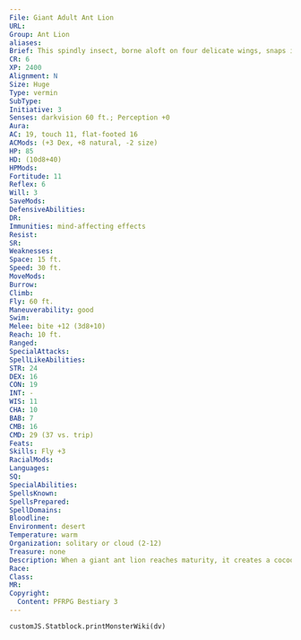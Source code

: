 ```yaml
---
File: Giant Adult Ant Lion
URL: 
Group: Ant Lion
aliases: 
Brief: This spindly insect, borne aloft on four delicate wings, snaps its mandibles in obvious hunger.
CR: 6
XP: 2400
Alignment: N
Size: Huge
Type: vermin
SubType: 
Initiative: 3
Senses: darkvision 60 ft.; Perception +0
Aura: 
AC: 19, touch 11, flat-footed 16
ACMods: (+3 Dex, +8 natural, -2 size)
HP: 85
HD: (10d8+40)
HPMods: 
Fortitude: 11
Reflex: 6
Will: 3
SaveMods: 
DefensiveAbilities: 
DR: 
Immunities: mind-affecting effects
Resist: 
SR: 
Weaknesses: 
Space: 15 ft.
Speed: 30 ft.
MoveMods: 
Burrow: 
Climb: 
Fly: 60 ft.
Maneuverability: good
Swim: 
Melee: bite +12 (3d8+10)
Reach: 10 ft.
Ranged: 
SpecialAttacks: 
SpellLikeAbilities: 
STR: 24
DEX: 16
CON: 19
INT: -
WIS: 11
CHA: 10
BAB: 7
CMB: 16
CMD: 29 (37 vs. trip)
Feats: 
Skills: Fly +3
RacialMods: 
Languages: 
SQ: 
SpecialAbilities: 
SpellsKnown: 
SpellsPrepared: 
SpellDomains: 
Bloodline: 
Environment: desert
Temperature: warm
Organization: solitary or cloud (2-12)
Treasure: none
Description: When a giant ant lion reaches maturity, it creates a cocoon of sand and dirt around itself. Over the course of a month, the ant lion undergoes a dramatic metamorphosis-when it emerges, its body has become elongated and thin and it has gained a set of enormous, lacy wings. Depending on the region, giant adult ant lions are often called giant lacewings, giant damself lies, or giant spindlef lies, but regardless of their regional name, they remain ravenous and deadly, replacing the sand trap cunning of their larval form with swift flight and greater battlefield mobility.
Race: 
Class: 
MR: 
Copyright:
  Content: PFRPG Bestiary 3
---
```

```dataviewjs
customJS.Statblock.printMonsterWiki(dv)
```
